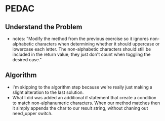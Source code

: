 # PEDAC

## Understand the Problem

- notes: "Modify the method from the previous exercise so it ignores non-alphabetic characters when determining whether it should uppercase or lowercase each letter. The non-alphabetic characters should still be included in the return value; they just don't count when toggling the desired case."

## Algorithm

- I'm skipping to the algorithm step because we're really just making a slight alteration to the last solution.
- What I did was added an additional if statement that create a condition to match non-alphanumeric characters. When our method matches then it simply appends the char to our result string, without chaning out need_upper switch.

